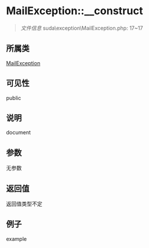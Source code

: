 # MailException::__construct

> *文件信息* suda\exception\MailException.php: 17~17
## 所属类 

[MailException](../MailException.md)

## 可见性

  public  
## 说明

document

## 参数

无参数

## 返回值
返回值类型不定

## 例子

example